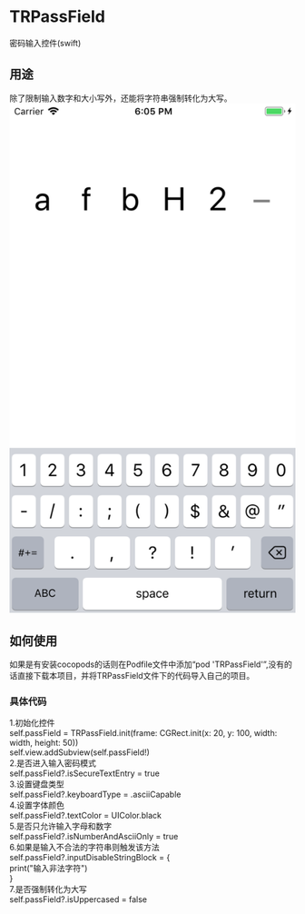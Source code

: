 # TRPassField
密码输入控件(swift)
## 用途
除了限制输入数字和大小写外，还能将字符串强制转化为大写。<br>
![image](https://github.com/wangmyQQ/TRPassField/raw/master/demo.png)  
## 如何使用
如果是有安装cocopods的话则在Podfile文件中添加“pod 'TRPassField'”,没有的话直接下载本项目，并将TRPassField文件下的代码导入自己的项目。
### 具体代码
1.初始化控件<br>
self.passField = TRPassField.init(frame: CGRect.init(x: 20, y: 100, width: width, height: 50))<br>
self.view.addSubview(self.passField!)<br>
2.是否进入输入密码模式<br>
self.passField?.isSecureTextEntry = true<br>
3.设置键盘类型<br>
self.passField?.keyboardType = .asciiCapable<br>
4.设置字体颜色<br>
self.passField?.textColor = UIColor.black<br>
5.是否只允许输入字母和数字<br>
self.passField?.isNumberAndAsciiOnly = true<br>
6.如果是输入不合法的字符串则触发该方法<br>
self.passField?.inputDisableStringBlock = {<br>
print("输入非法字符")<br>
}<br>
7.是否强制转化为大写<br>
self.passField?.isUppercased = false<br>
